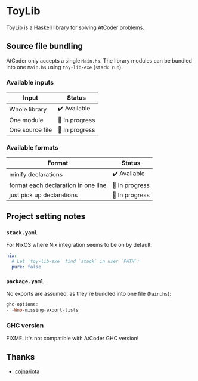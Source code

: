 # ToyLib

ToyLib is a Haskell library for solving AtCoder problems.

## Source file bundling

AtCoder only accepts a single `Main.hs`. The library modules can be bundled into one `Main.hs` using `toy-lib-exe` (`stack run`).

### Available inputs

| Input           | Status                       |
|-----------------|------------------------------|
| Whole library   | :heavy_check_mark: Available |
| One module      | :construction: In progress   |
| One source file | :construction: In progress   |

### Available formats

| Format                              | Status                       |
|-------------------------------------|------------------------------|
| minify declarations                 | :heavy_check_mark: Available |
| format each declaration in one line | :construction: In progress   |
| just pick up declarations           | :construction: In progress   |

## Project setting notes

### `stack.yaml`

For NixOS where Nix integration seems to be on by default:

```yaml
nix:
  # Let `toy-lib-exe` find `stack` in user `PATH`:
  pure: false
```

### `package.yaml`

No exports are assumed, as they're bundled into one file (`Main.hs`):

```hs
ghc-options:
- -Wno-missing-export-lists
```

### GHC version

FIXME: It's not compatible with AtCoder GHC version!

## Thanks

- [cojna/iota](https://github.com/cojna/iota)

